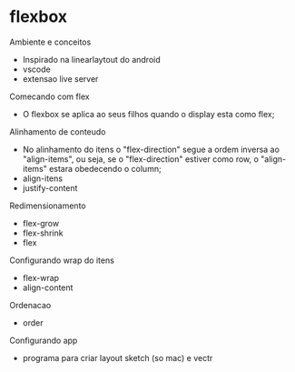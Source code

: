 # flexbox

Ambiente e conceitos
  - Inspirado na linearlaytout do android
  - vscode
  - extensao live server

Comecando com flex
  - O flexbox se aplica ao seus filhos quando o display esta como flex;

Alinhamento de conteudo
  - No alinhamento do itens o "flex-direction" segue a ordem inversa ao "align-items", ou seja, se o "flex-direction" estiver
  como row, o "align-items" estara obedecendo o column;
  - align-itens
  - justify-content

Redimensionamento
  - flex-grow
  - flex-shrink
  - flex

Configurando wrap do itens
  - flex-wrap
  - align-content

Ordenacao
  - order

Configurando app
  - programa para criar layout sketch (so mac) e vectr